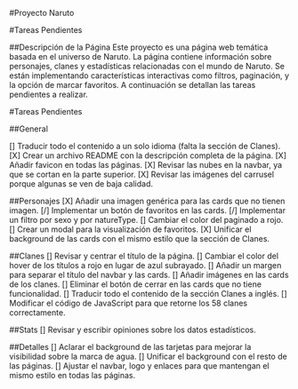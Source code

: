 

#Proyecto Naruto  

#Tareas Pendientes

##Descripción de la Página
Este proyecto es una página web temática basada en el universo de Naruto. La página contiene información sobre personajes, clanes y estadísticas relacionadas con el mundo de Naruto. Se están implementando características interactivas como filtros, paginación, y la opción de marcar favoritos. A continuación se detallan las tareas pendientes a realizar.

#Tareas Pendientes

##General

[] Traducir todo el contenido a un solo idioma (falta la sección de Clanes).
[X] Crear un archivo README con la descripción completa de la página.
[X] Añadir favicon en todas las páginas.
[X] Revisar las nubes en la navbar, ya que se cortan en la parte superior.
[X] Revisar las imágenes del carrusel porque algunas se ven de baja calidad.


##Personajes
[X] Añadir una imagen genérica para las cards que no tienen imagen.
[/] Implementar un botón de favoritos en las cards.
[/] Implementar un filtro por sexo y por natureType.
[] Cambiar el color del paginado a rojo.
[] Crear un modal para la visualización de favoritos.
[X] Unificar el background de las cards con el mismo estilo que la sección de Clanes.


##Clanes
[] Revisar y centrar el título de la página.
[] Cambiar el color del hover de los títulos a rojo en lugar de azul subrayado.
[] Añadir un margen para separar el título del navbar y las cards.
[] Añadir imágenes en las cards de los clanes.
[] Eliminar el botón de cerrar en las cards que no tiene funcionalidad.
[] Traducir todo el contenido de la sección Clanes a inglés.
[] Modificar el código de JavaScript para que retorne los 58 clanes correctamente.


##Stats
[] Revisar y escribir opiniones sobre los datos estadísticos.


##Detalles
[] Aclarar el background de las tarjetas para mejorar la visibilidad sobre la marca de agua.
[] Unificar el background con el resto de las páginas.
[] Ajustar el navbar, logo y enlaces para que mantengan el mismo estilo en todas las páginas.


